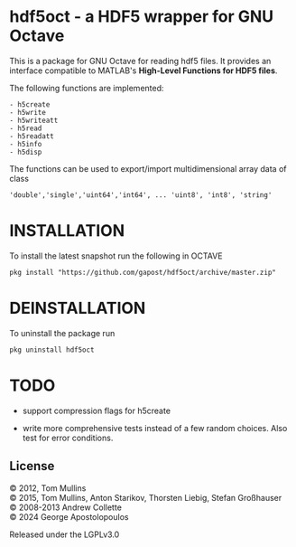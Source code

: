 hdf5oct - a HDF5 wrapper for GNU Octave
=======================================

This is a package for GNU Octave for reading hdf5 files. It
provides an interface compatible to MATLAB's **High-Level Functions for HDF5 files**.

The following functions are implemented:
```
- h5create
- h5write
- h5writeatt
- h5read
- h5readatt
- h5info
- h5disp 
```

The functions can be used to export/import multidimensional array data of class

    'double','single','uint64','int64', ... 'uint8', 'int8', 'string'

# INSTALLATION #########################

To install the latest snapshot run the following in OCTAVE

    pkg install "https://github.com/gapost/hdf5oct/archive/master.zip"

# DEINSTALLATION #########################

To uninstall the package run

    pkg uninstall hdf5oct

# TODO #################################

- support compression flags for h5create

- write more comprehensive tests instead of a few random choices. Also
  test for error conditions.

## License

© 2012, Tom Mullins \
© 2015, Tom Mullins, Anton Starikov, Thorsten Liebig, Stefan Großhauser \
© 2008-2013 Andrew Collette \
© 2024 George Apostolopoulos

Released under the LGPLv3.0
